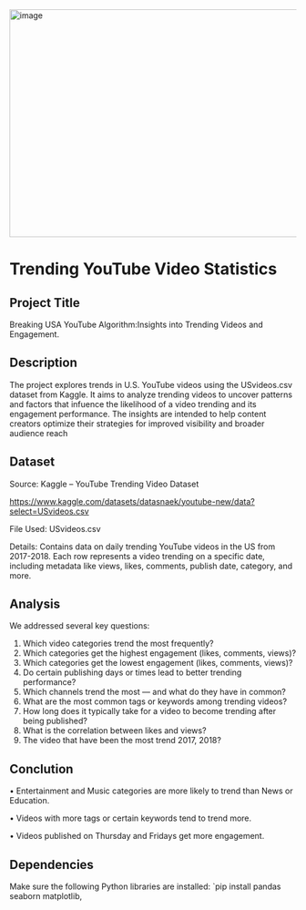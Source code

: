 <img width="600" height="400" alt="image" src="https://github.com/user-attachments/assets/486c25bf-9f45-477c-bc52-329b80340c05" />

# Trending YouTube Video Statistics 

## Project Title 

Breaking USA YouTube Algorithm:Insights into Trending Videos and Engagement.

## Description

The project explores trends in U.S. YouTube videos using the  USvideos.csv dataset from Kaggle.
It aims to analyze trending videos to uncover patterns and factors that infuence the likelihood of a video trending and its engagement performance. The insights are intended to help content creators optimize their strategies for improved visibility and broader audience reach



## Dataset

Source: Kaggle – YouTube Trending Video Dataset

https://www.kaggle.com/datasets/datasnaek/youtube-new/data?select=USvideos.csv

File Used: USvideos.csv

Details: Contains data on daily trending YouTube videos in the US from 2017-2018. Each row represents a video trending on a specific date, including metadata like views, likes, comments, publish date, category, and more.

## Analysis
We addressed several key questions:
1.	Which video categories trend the most frequently?
2.	Which categories get the highest engagement (likes, comments, views)?
3.	Which categories get the lowest engagement (likes, comments, views)?
4.	Do certain publishing days or times lead to better trending performance?
5.	Which channels trend the most — and what do they have in common?
6.	What are the most common tags or keywords among trending videos?
7.	How long does it typically take for a video to become trending after being published?
8.	What is the correlation between likes and views?
9.	The video that have been the most trend 2017, 2018?


## Conclution

•	Entertainment and Music categories are more likely to trend than News or Education.

•	Videos with more tags or certain keywords tend to trend more.

•	Videos published on Thursday and Fridays get more engagement.


## Dependencies

Make sure the following Python libraries are installed:
`pip install pandas seaborn matplotlib,


